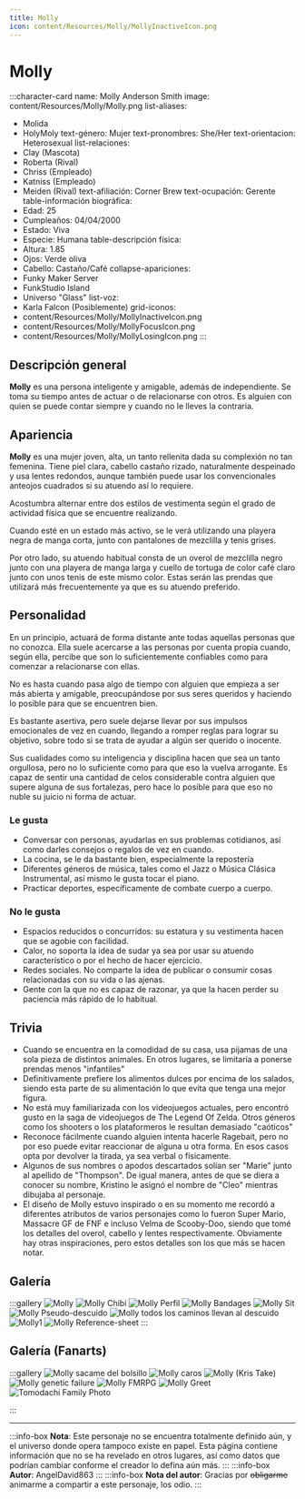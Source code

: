 ```yaml
---
title: Molly
icon: content/Resources/Molly/MollyInactiveIcon.png
---
```


# Molly

:::character-card
name: Molly Anderson Smith
image: content/Resources/Molly/Molly.png
list-aliases:
  - Molida
  - HolyMoly
text-género: Mujer
text-pronombres: She/Her
text-orientacion: Heterosexual
list-relaciones:
  - Clay (Mascota)
  - Roberta (Rival)
  - Chriss (Empleado)
  - Katniss (Empleado)
  - Meiden (Rival)
text-afiliación: Corner Brew
text-ocupación: Gerente
table-información biográfica:
  - Edad: 25
  - Cumpleaños: 04/04/2000
  - Estado: Viva
  - Especie: Humana
table-descripción física:
  - Altura: 1.85
  - Ojos: Verde oliva
  - Cabello: Castaño/Café
collapse-apariciones:
  - Funky Maker Server
  - FunkStudio Island
  - Universo "Glass"
list-voz:
  - Karla Falcon (Posiblemente)
grid-iconos:
  - content/Resources/Molly/MollyInactiveIcon.png
  - content/Resources/Molly/MollyFocusIcon.png
  - content/Resources/Molly/MollyLosingIcon.png
:::

## Descripción general

**Molly** es una persona inteligente y amigable, además de independiente. Se toma su tiempo antes de actuar o de relacionarse con otros. Es alguien con quien se puede contar siempre y cuando no le lleves la contraria.

## Apariencia

**Molly** es una mujer joven, alta, un tanto rellenita dada su complexión no tan femenina. 
Tiene piel clara, cabello castaño rizado, naturalmente despeinado y usa lentes redondos, aunque también puede usar los convencionales anteojos cuadrados si su atuendo así lo requiere.

Acostumbra alternar entre dos estilos de vestimenta según el grado de actividad física que se encuentre realizando.

Cuando esté en un estado más activo, se le verá utilizando una playera negra de manga corta, junto con pantalones de mezclilla y tenis grises.

Por otro lado, su atuendo habitual consta de un overol de mezclilla negro junto con una playera de manga larga y cuello de tortuga de color café claro junto con unos tenis de este mismo color. Estas serán las prendas que utilizará más frecuentemente ya que es su atuendo preferido.

## Personalidad

En un principio, actuará de forma distante ante todas aquellas personas que no conozca. Ella suele acercarse a las personas por cuenta propia cuando, según ella, percibe que son lo suficientemente confiables como para comenzar a relacionarse con ellas.

No es hasta cuando pasa algo de tiempo con alguien que empieza a ser más abierta y amigable, preocupándose por sus seres queridos y haciendo lo posible para que se encuentren bien.

Es bastante asertiva, pero suele dejarse llevar por sus impulsos emocionales de vez en cuando, llegando a romper reglas para lograr su objetivo, sobre todo si se trata de ayudar a algún ser querido o inocente.

Sus cualidades como su inteligencia y disciplina hacen que sea un tanto orgullosa, pero no lo suficiente como para que eso la vuelva arrogante. Es capaz de sentir una cantidad de celos considerable contra alguien que supere alguna de sus fortalezas, pero hace lo posible para que eso no nuble su juicio ni forma de actuar.

### Le gusta
  - Conversar con personas, ayudarlas en sus problemas cotidianos, así como darles consejos o regalos de vez en cuando.
  - La cocina, se le da bastante bien, especialmente la repostería
  - Diferentes géneros de música, tales como el Jazz o Música Clásica Instrumental, así mismo le gusta tocar el piano.
  - Practicar deportes, específicamente de combate cuerpo a cuerpo.

### No le gusta
  - Espacios reducidos o concurridos: su estatura y su vestimenta hacen que se agobie con facilidad.
  - Calor, no soporta la idea de sudar ya sea por usar su atuendo característico o por el hecho de hacer ejercicio.
  - Redes sociales. No comparte la idea de publicar o consumir cosas relacionadas con su vida o las ajenas.
  - Gente con la que no es capaz de razonar, ya que la hacen perder su paciencia más rápido de lo habitual.

## Trivia

  - Cuando se encuentra en la comodidad de su casa, usa pijamas de una sola pieza de distintos animales. En otros lugares, se limitaría a ponerse prendas menos "infantiles"
  - Definitivamente prefiere los alimentos dulces por encima de los salados, siendo esta parte de su alimentación lo que evita que tenga una mejor figura.
  - No está muy familiarizada con los videojuegos actuales, pero encontró gusto en la saga de videojuegos de The Legend Of Zelda. Otros géneros como los shooters o los plataformeros le resultan demasiado "caóticos"
  - Reconoce fácilmente cuando alguien intenta hacerle Ragebait, pero no por eso puede evitar reaccionar de alguna u otra forma. En esos casos opta por devolver la tirada, ya sea verbal o físicamente.
  - Algunos de sus nombres o apodos descartados solían ser "Marie" junto al apellido de "Thompson". De igual manera, antes de que se diera a conocer su nombre, Kristino le asignó el nombre de "Cleo" mientras dibujaba al personaje.
  - El diseño de Molly estuvo inspirado o en su momento me recordó a diferentes atributos de varios personajes como lo fueron Super Mario, Massacre GF de FNF e incluso Velma de Scooby-Doo, siendo que tomé los detalles del overol, cabello y lentes respectivamente. Obviamente hay otras inspiraciones, pero estos detalles son los que más se hacen notar.

## Galería

:::gallery
![Molly](content/Resources/Molly/Molly.png)
![Molly Chibi](content/Resources/Molly/MollyChibi.png)
![Molly Perfil](content/Resources/Molly/MollyPerfil.png)
![Molly Bandages](content/Resources/Molly/MollyBandages.png)
![Molly Sit](content/Resources/Molly/MollySit.png)
![Molly Pseudo-descuido](content/Resources/Molly/MollyMuchoTexto.png)
![Molly todos los caminos llevan al descuido](content/Resources/Molly/MollyTime'sTicking.png)
![Molly1](content/Resources/Molly/Molly1.jpg)
![Molly Reference-sheet](content/Resources/Molly/MollyReferenceSheet.png)
:::

## Galería (Fanarts)

:::gallery
![Molly sacame del bolsillo](content/Resources/Molly/MollyBolsillo.gif)
![Molly caros](content/Resources/Molly/MollyBrine.jpg)
![Molly (Kris Take)](content/Resources/Molly/MollyKrisTake.png)
![Molly genetic failure](content/Resources/Molly/MollyFailure.png)
![Molly FMRPG](content/Resources/Molly/MollyFMRPG.png)
![Molly Greet](content/Resources/Molly/MollyGreet.png)
![Tomodachi Family Photo](content/Resources/Molly/TomodachiFamilyPhoto.png)

:::

---

:::info-box
**Nota**: Este personaje no se encuentra totalmente definido aún, y el universo donde opera tampoco existe en papel. Esta página contiene
información que no se ha revelado en otros lugares, así como datos que podrían cambiar conforme el creador lo defina aún más.
:::
:::info-box
**Autor**: AngelDavid863
:::
:::info-box
**Nota del autor**: Gracias por ~~obligarme~~ animarme a compartir a este personaje, los odio.
:::
